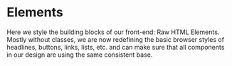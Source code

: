 # Elements

Here we style the building blocks of our front-end: Raw HTML Elements. Mostly without classes, we are now redefining the basic browser styles of headlines, buttons, links, lists, etc. and can make sure that all components in our design are using the same consistent base.

